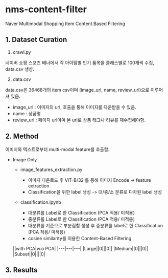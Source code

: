 # nms-content-filter
Naver Multimodal Shopping Item Content Based Filtering

## 1. Dataset Curation
1. crawl.py

네이버 쇼핑 스포츠 배너에서 각 아이템별 인기 품목을 클래스별로 100개씩 수집, data.csv 생성.

2. data.csv

data.csv은 36468개의 item csv이며 (image_url, name, review_url)으로 이루어져 있음.

- image_url : 이미지의 url, 호출을 통해 이미지를 다운받을 수 있음.
- name : 상품명
- review_url : 페이지 url이며 본 url로 상품 태그나 리뷰를 재수집해야함. 

## 2. Method
이미지와 텍스트로부터 multi-modal feature를 추출함.

- Image Only
  - image_features_extraction.py 
    - 이미지 다운로드 후 ViT-B/32 를 통해 이미지 Encode -> feature extraction
    - Classification을 위한 label 생성 -> 대/중/소 분류로 다차원 label 생성

  - classification.ipynb
    - 대분류를 Label로 한 Classification (PCA 적용/ 미적용)
    - 중분류를 Label로 한 Classification (PCA 적용/ 미적용)
    - 대분류를 기준으로 부분집합 생성 후 중분류를 label로 한 Classification (PCA 적용/ 미적용)
    - cosine similarity를 이용한 Content-Based Filtering

  |\|with PCA|w.o PCA|
  |---|---|---|
  |Large||0|||0||
  |Medium||0|||0||
  |Subset||0||||0|
  
## 3. Results

